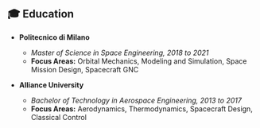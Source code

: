 ## 🎓 Education

- **Politecnico di Milano**
  - _Master of Science in Space Engineering, 2018 to 2021_
  - **Focus Areas:** Orbital Mechanics, Modeling and Simulation, Space Mission Design, Spacecraft GNC

- **Alliance University**
  - _Bachelor of Technology in Aerospace Engineering, 2013 to 2017_
  - **Focus Areas:** Aerodynamics, Thermodynamics, Spacecraft Design, Classical Control
